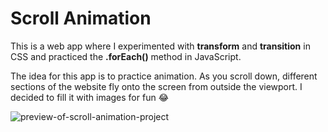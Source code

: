 
# Scroll Animation

This is a web app where I experimented with **transform** and **transition** in CSS and practiced the **.forEach()** method in JavaScript. 

The idea for this app is to practice animation. As you scroll down, different sections of the website fly onto the screen from outside the viewport. I decided to fill it with images for fun :joy:

![preview-of-scroll-animation-project](https://github.com/paulcostanza/Scroll-Animation/blob/main/previewScrollAnimation.gif)
